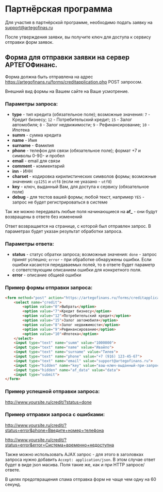 # Партнёрская программа

Для участия в партнёрской программе, необходимо подать заявку на support@artegofinas.ru

После утверждения заявки, вы получите ключ для доступа к сервису отправки форм заявок.

## Форма для отправки заявки на сервер АРТЕГОФинанс.

Форма должна быть отправлена на адрес https://artegofinans.ru/forms/creditapplication.php POST запросом.

Внешний вид формы на Вашем сайте на Ваше усмотрение.

### Параметры запроса:

- **type** - тип кредита (обязательное поле); возможные значения: `7` - Кредит бизнесу; `12` - Потребительский кредит; `15` - Залог автомобиля; `8` - Залог недвижимости; `9` - Рефинансирование; `10` - Ипотека
- **summ** - сумма кредита
- **name** - Имя
- **surname** - Фамилия
- **phone** - телефон для связи (обязательное поле); формат +7 и символы 0-9()- и пробел
- **email** - email для связи
- **comment** - комментарий
- **inn** - ИНН
- **charset** - кодировка кирилистических символов формы; возможные значения: `cp1251` и `utf8` (если не указано - `utf8`)
- **key** - ключ, выданный Вам, для доступа к сервису (обязательное поле)
- **debug** - для тестов вашей формы; любой текст, например `YES` - запрос не будет регистрироваться в системе

Так же можно передавать любые поля начинающиеся на **af_** - они будут возвращены в ответе без изменений

Ответ возвращается на странице, с которой был отправлен запрос. В параметрах будет указан результат обработки запроса.

### Параметры ответа:

- **status** - статус обратки запроса; возможные значения: `done` - запрос принят успешно; `error` - при обработке обнаружены ошибки. Если ошибки касаются передаваемых полей, то в ответе будет параметр с сответствующим описанием ошибки для конкретного поля. 
- **error** - описание общией ошибки

### Пример формы отправки запроса:

```html
<form method="post" action="https://artegofinans.ru/forms/creditapplication.php">
	<select name="credit">
		<option value="0">Выбрать</option>
		<option value="7">Кредит бизнесу</option>
		<option value="12">Потребительский кредит</option>
		<option value="15">Залог автомобиля</option>
		<option value="8">Залог недвижимости</option>
		<option value="9">Рефинансирование</option>
		<option value="10">Ипотека</option>
	</select>
	<input type="text" name="summ" value="1000000">
	<input type="text" name="name" value="Ивайло">
	<input type="text" name="surname" value="Тилев">
	<input type="text" name="phone" value="+7 (916) 123-45-67">
	<input type="text" name="email" value="support@artegofinans.ru">
	<input type="hidden" name="key" value="ваш-ключ-выданный-при-запросе">
	<input type="hidden" name="af_data" value="data">
	<input type="submit">
</form>
```

### Пример успешной отправки запроса:

http://www.yoursite.ru/credit/?status=done

### Пример отправки запроса с ошибками:

http://www.yoursite.ru/credit/?status=error&phone=Введите+номер+телефона

http://www.yoursite.ru/credit/?status=error&error=Система+временно+недоступна

Также можно использовать AJAX запрос - для этого в заголовках запроса нужно добавить `Accept: application/json`. В этом случае ответ будет в виде json масива. Поля такие же, как и при HTTP запросе/ответе.

В целях предотвращения спама отправка форм не чаще чем одну на 60 секунд.
